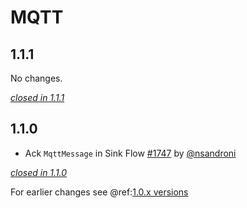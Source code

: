 # MQTT

## 1.1.1

No changes.

[*closed in 1.1.1*](https://github.com/akka/alpakka/issues?q=is%3Aclosed+milestone%3A1.1.1+label%3Ap%3Amqtt)


## 1.1.0

- Ack `MqttMessage` in Sink Flow [#1747](https://github.com/akka/alpakka/issues/1747) by [@nsandroni](https://github.com/nsandroni)

[*closed in 1.1.0*](https://github.com/akka/alpakka/issues?q=is%3Aclosed+milestone%3A1.1.0+label%3Ap%3Amqtt)

For earlier changes see @ref:[1.0.x versions](../1.0.x/mqtt.md)
